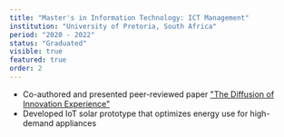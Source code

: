 ```yaml
---
title: "Master's in Information Technology: ICT Management"
institution: "University of Pretoria, South Africa"
period: "2020 - 2022"
status: "Graduated"
visible: true
featured: true
order: 2
---
```


- Co-authored and presented peer-reviewed paper ["The Diffusion of Innovation Experience"](https://link.springer.com/chapter/10.1007/978-3-030-85447-8_28)
- Developed IoT solar prototype that optimizes energy use for high-demand appliances
